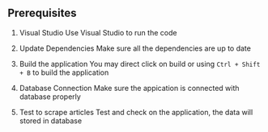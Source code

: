 ## Prerequisites

1. Visual Studio
   Use Visual Studio to run the code

2. Update Dependencies
  Make sure all the dependencies are up to date

3. Build the application
  You may direct click on build or using `Ctrl + Shift + B` to build the application

4. Database Connection 
  Make sure the appication is connected with database properly

5. Test to scrape articles
  Test and check on the application, the data will stored in database


